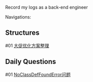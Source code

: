 Record my logs as a back-end engineer

Navigations:

## Structures

#01 [大促优化方案整理](./TheGreatPromotion.md)



## Daily Questions

#01 [NoClassDefFoundError问题](./NoClassDefFoundError.md)

